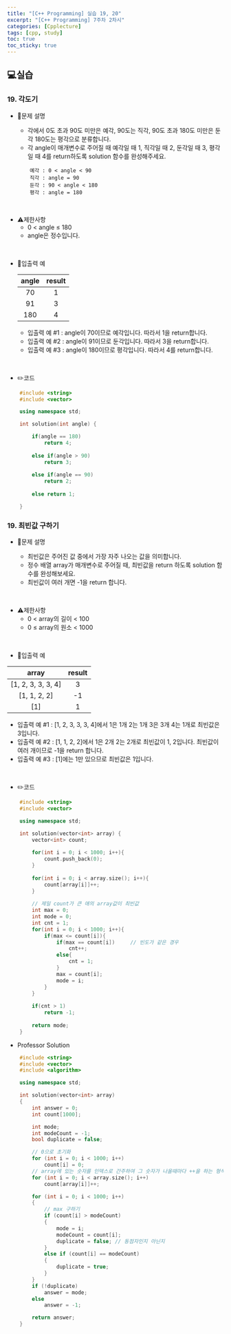 ```yaml
---
title: "[C++ Programming] 실습 19, 20"
excerpt: "[C++ Programming] 7주차 2차시"
categories: [Cpplecture]
tags: [cpp, study]
toc: true
toc_sticky: true
---
```


## 💻실습

### 19. 각도기

+ 📝문제 설명 

    + 각에서 0도 초과 90도 미만은 예각, 90도는 직각, 90도 초과 180도 미만은 둔각 180도는 평각으로 분류합니다. 
    + 각 angle이 매개변수로 주어질 때 예각일 때 1, 직각일 때 2, 둔각일 때 3, 평각일 때 4를 return하도록 solution 함수를 완성해주세요.

    ```
        예각 : 0 < angle < 90
        직각 : angle = 90
        둔각 : 90 < angle < 180
        평각 : angle = 180
    ```
<br/>

+ ⚠️제한사항
    + 0 < angle ≤ 180
    + angle은 정수입니다.
    
<br/>

+ 📜입출력 예

   | angle  | result |
   | :----: | :----: |
   |   70   |   1    |
   |   91   |   3    |
   |  180   |   4    |

   + 입출력 예 #1 : angle이 70이므로 예각입니다. 따라서 1을 return합니다.
   + 입출력 예 #2 : angle이 91이므로 둔각입니다. 따라서 3을 return합니다.
   + 입출력 예 #3 : angle이 180이므로 평각입니다. 따라서 4를 return합니다.

<br/>

+ ✏️코드

```cpp
    #include <string>
    #include <vector>

    using namespace std;

    int solution(int angle) {

        if(angle == 180)
            return 4;
        
        else if(angle > 90)
            return 3;
       
        else if(angle == 90)
            return 2;
       
        else return 1;

    }
```

### 19. 최빈값 구하기

+ 📝문제 설명 

    + 최빈값은 주어진 값 중에서 가장 자주 나오는 값을 의미합니다.  
    + 정수 배열 array가 매개변수로 주어질 때, 최빈값을 return 하도록 solution 함수를 완성해보세요.
    + 최빈값이 여러 개면 -1을 return 합니다.

<br/>

+ ⚠️제한사항
    + 0 < array의 길이 < 100
    + 0 ≤ array의 원소 < 1000

<br/>

+ 📜입출력 예

|       array        | result |
| :----------------: | :----: |
| [1, 2, 3, 3, 3, 4] |   3    |
|    [1, 1, 2, 2]    |   -1   |
|        [1]         |   1    |

   + 입출력 예 #1 : [1, 2, 3, 3, 3, 4]에서 1은 1개 2는 1개 3은 3개 4는 1개로 최빈값은 3입니다.
   + 입출력 예 #2 : [1, 1, 2, 2]에서 1은 2개 2는 2개로 최빈값이 1, 2입니다. 최빈값이 여러 개이므로 -1을 return 합니다.
   + 입출력 예 #3 : [1]에는 1만 있으므로 최빈값은 1입니다.

<br/>

+ ✏️코드

```cpp
    #include <string>
    #include <vector>

    using namespace std;

    int solution(vector<int> array) {
        vector<int> count;
        
        for(int i = 0; i < 1000; i++){
            count.push_back(0);
        }
        
        for(int i = 0; i < array.size(); i++){
            count[array[i]]++;
        }
        
        // 제일 count가 큰 애의 array값이 최빈값
        int max = 0;
        int mode = 0;
        int cnt = 1;
        for(int i = 0; i < 1000; i++){
            if(max <= count[i]){
                if(max == count[i])     // 빈도가 같은 경우
                    cnt++;
                else{
                    cnt = 1;
                }
                max = count[i];
                mode = i;
            }
        }
        
        if(cnt > 1)
            return -1;
        
        return mode;
    }
```

+ Professor Solution

```cpp
    #include <string>
    #include <vector>
    #include <algorithm>

    using namespace std;

    int solution(vector<int> array)
    {
        int answer = 0;
        int count[1000];

        int mode;
        int modeCount = -1;
        bool duplicate = false;

        // 0으로 초기화
        for (int i = 0; i < 1000; i++)
            count[i] = 0;
        // array에 있는 숫자를 인덱스로 간주하여 그 숫자가 나올때마다 ++을 하는 형식
        for (int i = 0; i < array.size(); i++)
            count[array[i]]++;

        for (int i = 0; i < 1000; i++)
        {
            // max 구하기
            if (count[i] > modeCount)
            {
                mode = i;
                modeCount = count[i];
                duplicate = false; // 동점자인지 아닌지
            }
            else if (count[i] == modeCount)
            {
                duplicate = true;
            }
        }
        if (!duplicate)
            answer = mode;
        else
            answer = -1;

        return answer;
    }
```